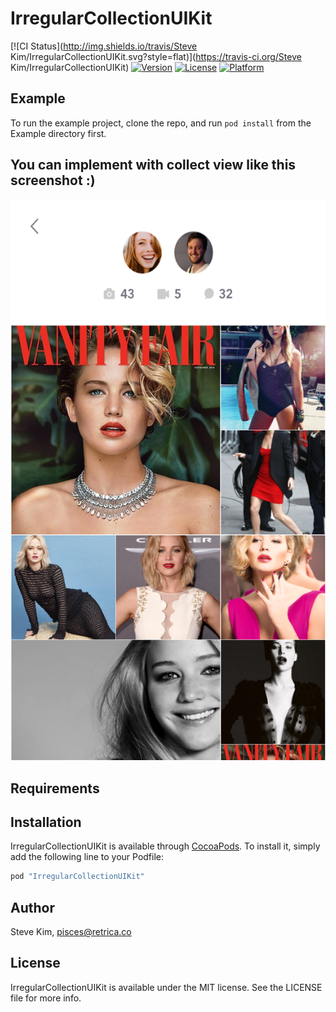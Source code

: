 # IrregularCollectionUIKit

[![CI Status](http://img.shields.io/travis/Steve Kim/IrregularCollectionUIKit.svg?style=flat)](https://travis-ci.org/Steve Kim/IrregularCollectionUIKit)
[![Version](https://img.shields.io/cocoapods/v/IrregularCollectionUIKit.svg?style=flat)](http://cocoapods.org/pods/IrregularCollectionUIKit)
[![License](https://img.shields.io/cocoapods/l/IrregularCollectionUIKit.svg?style=flat)](http://cocoapods.org/pods/IrregularCollectionUIKit)
[![Platform](https://img.shields.io/cocoapods/p/IrregularCollectionUIKit.svg?style=flat)](http://cocoapods.org/pods/IrregularCollectionUIKit)

## Example

To run the example project, clone the repo, and run `pod install` from the Example directory first.

## You can implement with collect view like this screenshot :)
<p valign="top">
<img src="screenshots/sh_001.png"/>
</p>

## Requirements

## Installation

IrregularCollectionUIKit is available through [CocoaPods](http://cocoapods.org). To install
it, simply add the following line to your Podfile:

```ruby
pod "IrregularCollectionUIKit"
```

## Author

Steve Kim, pisces@retrica.co

## License

IrregularCollectionUIKit is available under the MIT license. See the LICENSE file for more info.
